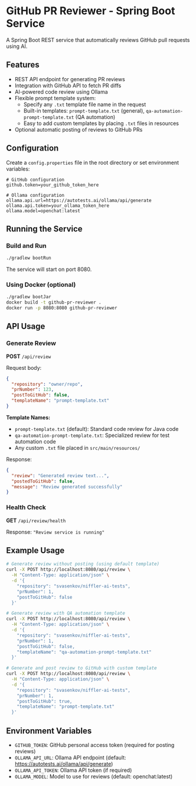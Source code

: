 # GitHub PR Reviewer - Spring Boot Service

A Spring Boot REST service that automatically reviews GitHub pull requests using AI.

## Features

- REST API endpoint for generating PR reviews
- Integration with GitHub API to fetch PR diffs
- AI-powered code review using Ollama
- Flexible prompt template system:
  - Specify any `.txt` template file name in the request
  - Built-in templates: `prompt-template.txt` (general), `qa-automation-prompt-template.txt` (QA automation)
  - Easy to add custom templates by placing `.txt` files in resources
- Optional automatic posting of reviews to GitHub PRs

## Configuration

Create a `config.properties` file in the root directory or set environment variables:

```properties
# GitHub configuration
github.token=your_github_token_here

# Ollama configuration
ollama.api.url=https://autotests.ai/ollama/api/generate
ollama.api.token=your_ollama_token_here
ollama.model=openchat:latest
```

## Running the Service

### Build and Run
```bash
./gradlew bootRun
```

The service will start on port 8080.

### Using Docker (optional)
```bash
./gradlew bootJar
docker build -t github-pr-reviewer .
docker run -p 8080:8080 github-pr-reviewer
```

## API Usage

### Generate Review

**POST** `/api/review`

Request body:
```json
{
  "repository": "owner/repo",
  "prNumber": 123,
  "postToGitHub": false,
  "templateName": "prompt-template.txt"
}
```

**Template Names:**
- `prompt-template.txt` (default): Standard code review for Java code
- `qa-automation-prompt-template.txt`: Specialized review for test automation code
- Any custom `.txt` file placed in `src/main/resources/`

Response:
```json
{
  "review": "Generated review text...",
  "postedToGitHub": false,
  "message": "Review generated successfully"
}
```

### Health Check

**GET** `/api/review/health`

Response: `"Review service is running"`

## Example Usage

```bash
# Generate review without posting (using default template)
curl -X POST http://localhost:8080/api/review \
  -H "Content-Type: application/json" \
  -d '{
    "repository": "svasenkov/niffler-ai-tests",
    "prNumber": 1,
    "postToGitHub": false
  }'

# Generate review with QA automation template
curl -X POST http://localhost:8080/api/review \
  -H "Content-Type: application/json" \
  -d '{
    "repository": "svasenkov/niffler-ai-tests",
    "prNumber": 1,
    "postToGitHub": false,
    "templateName": "qa-automation-prompt-template.txt"
  }'

# Generate and post review to GitHub with custom template
curl -X POST http://localhost:8080/api/review \
  -H "Content-Type: application/json" \
  -d '{
    "repository": "svasenkov/niffler-ai-tests", 
    "prNumber": 1,
    "postToGitHub": true,
    "templateName": "prompt-template.txt"
  }'
```

## Environment Variables

- `GITHUB_TOKEN`: GitHub personal access token (required for posting reviews)
- `OLLAMA_API_URL`: Ollama API endpoint (default: https://autotests.ai/ollama/api/generate)
- `OLLAMA_API_TOKEN`: Ollama API token (if required)
- `OLLAMA_MODEL`: Model to use for reviews (default: openchat:latest)
